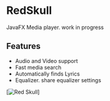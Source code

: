 # RedSkull
JavaFX Media player. work in progress

## Features
* Audio and Video support
* Fast media search
* Automatically finds Lyrics 
* Equalizer. share equalizer settings

[![Red Skull](https://firebasestorage.googleapis.com/v0/b/accounts-e49d2.appspot.com/o/redskull.PNG?alt=media&token=bec6702d-16c9-48a4-8f50-f0267018e37f)]
